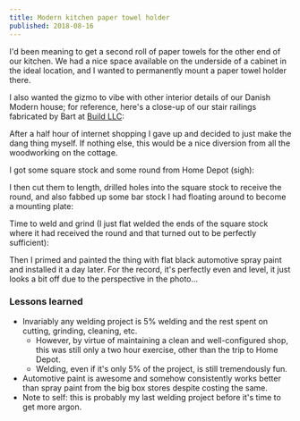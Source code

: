 ```yaml
---
title: Modern kitchen paper towel holder
published: 2018-08-16
---
```


I'd been meaning to get a second roll of paper towels for the other end of our kitchen.
We had a nice space available on the underside of a cabinet in the ideal location, and I wanted to permanently mount a paper towel holder there.

I also wanted the gizmo to vibe with other interior details of our Danish Modern house;
for reference, here's a close-up of our stair railings fabricated by Bart at [Build LLC](http://www.buildllc.com/):

<?# SimpleFigure src="images/IMG_20180816_133549_Bokeh.jpg" caption="Stair railing detail" /?>

After a half hour of internet shopping I gave up and decided to just make the dang thing myself. If nothing else, this would be a nice diversion from all the woodworking on the cottage.

I got some square stock and some round from Home Depot (sigh):

<?# SimpleFigure src="images/IMG_20180813_092616.jpg" caption="Steel stock" /?>

I then cut them to length, drilled holes into the square stock to receive the round, and also fabbed up some bar stock I had floating around to become a mounting plate:

<?# SimpleFigure src="images/IMG_20180813_103403.jpg" caption="Fabricated pieces" /?>

Time to weld and grind (I just flat welded the ends of the square stock where it had received the round and that turned out to be perfectly sufficient):

<?# SimpleFigure src="images/IMG_20180813_105927.jpg" caption="Welding time" /?>
<?# SimpleFigure src="images/IMG_20180813_111823.jpg" caption="Post-grinding" /?>

Then I primed and painted the thing with flat black automotive spray paint and installed it a day later. For the record, it's perfectly even and level,
it just looks a bit off due to the perspective in the photo...

<?# SimpleFigure src="images/IMG_20180816_121344.jpg" caption="Finished and installed end product" /?>

### Lessons learned

- Invariably any welding project is 5% welding and the rest spent on cutting, grinding, cleaning, etc.
  - However, by virtue of maintaining a clean and well-configured shop, this was still only a two hour exercise, other than the trip to Home Depot.
  - Welding, even if it's only 5% of the project, is still tremendously fun.
- Automotive paint is awesome and somehow consistently works better than spray paint from the big box stores despite costing the same.
- Note to self: this is probably my last welding project before it's time to get more argon.
